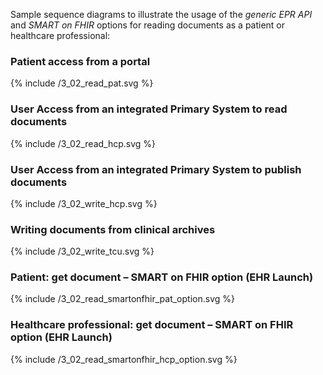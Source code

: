 Sample sequence diagrams to illustrate the usage of the _generic EPR API_ and _SMART on FHIR_ options for reading 
documents as a patient or healthcare professional:

### Patient access from a portal

<div>{% include /3_02_read_pat.svg %}</div>

### User Access from an integrated Primary System to read documents

<div>{% include /3_02_read_hcp.svg %}</div>

### User Access from an integrated Primary System to publish documents

<div>{% include /3_02_write_hcp.svg %}</div>

### Writing documents from clinical archives

<div>{% include /3_02_write_tcu.svg %}</div>

### Patient: get document – SMART on FHIR option (EHR Launch)

<div>{% include /3_02_read_smartonfhir_pat_option.svg %}</div>

### Healthcare professional: get document – SMART on FHIR option (EHR Launch)

<div>{% include /3_02_read_smartonfhir_hcp_option.svg %}</div>
